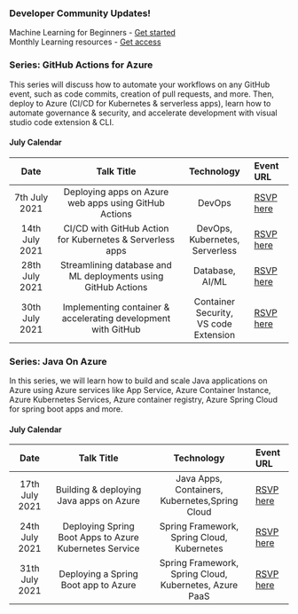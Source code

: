 ### Developer Community Updates!

Machine Learning for Beginners - [Get started](https://github.com/microsoft/ML-For-Beginners) <br>
Monthly Learning resources - [Get access](https://github.com/microsoft/monthlyresources) <br>

### Series: GitHub Actions for Azure

This series will discuss how to automate your workflows on any GitHub event, such as code commits, creation of pull requests, and more. Then, deploy to Azure (CI/CD for Kubernetes & serverless apps), learn how to automate governance & security, and accelerate development with visual studio code extension & CLI.

#### July Calendar

|     Date     |    Talk Title     |   Technology    | Event URL |
|     :---:    | :---:           |    :---:      | :---       |
| 7th July 2021   | Deploying apps on Azure web apps using GitHub Actions      | DevOps  |      [RSVP here](https://www.meetup.com/microsoft-reactor-bengaluru/events/279015119/)      |
| 14th July 2021  | CI/CD with GitHub Action for Kubernetes & Serverless apps       | DevOps, Kubernetes, <br> Serverless  |  [RSVP here](https://www.meetup.com/microsoft-reactor-bengaluru/events/279015137/)         |
| 28th July 2021  | Streamlining database and ML deployments using GitHub Actions     | Database, AI/ML  |  [RSVP here](https://www.meetup.com/microsoft-reactor-bengaluru/events/279015454/)        |
| 30th July 2021  | Implementing container & accelerating development with GitHub     | Container Security, <br> VS code Extension  |  [RSVP here](https://www.meetup.com/microsoft-reactor-bengaluru/events/279015477/)        |

### Series: Java On Azure

In this series, we will learn how to build and scale Java applications on Azure using Azure services like App Service, Azure Container Instance, Azure Kubernetes Services, Azure container registry, Azure Spring Cloud for spring boot apps and more.

#### July Calendar

|     Date     | Talk Title     | Technology    | Event URL |
|     :---:    | :---:           |    :---:      | :---       |
| 17th July 2021   | Building & deploying Java apps on Azure    | Java Apps, Containers,<br> Kubernetes,Spring Cloud |      [RSVP here](https://www.meetup.com/azure-developer-community-raipur/events/279201407/)      |
| 24th July 2021  | Deploying Spring Boot Apps to Azure Kubernetes Service      | Spring Framework, <br> Spring Cloud, Kubernetes |  [RSVP here](https://www.meetup.com/azure-developer-community-mumbai/events/279163681/)        |
| 31th July 2021  | Deploying a Spring Boot app to Azure   | Spring Framework, <br> Spring Cloud, Kubernetes, Azure PaaS  |  [RSVP here](https://www.meetup.com/azure-developer-community-chennai/events/279145191/)        |


